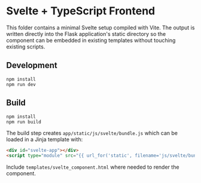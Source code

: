 # Svelte + TypeScript Frontend

This folder contains a minimal Svelte setup compiled with Vite. The output is written directly into the Flask application's static directory so the component can be embedded in existing templates without touching existing scripts.

## Development

```
npm install
npm run dev
```

## Build

```
npm install
npm run build
```

The build step creates `app/static/js/svelte/bundle.js` which can be loaded in a Jinja template with:

```html
<div id="svelte-app"></div>
<script type="module" src="{{ url_for('static', filename='js/svelte/bundle.js') }}"></script>
```

Include `templates/svelte_component.html` where needed to render the component.
